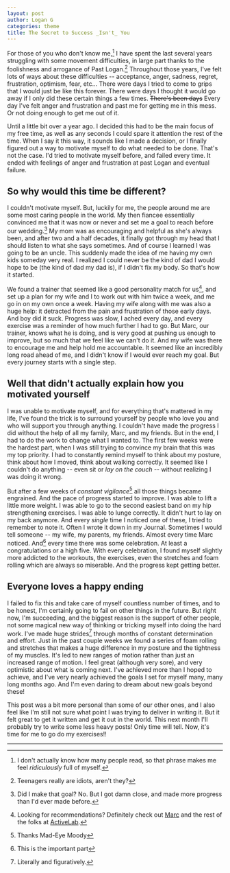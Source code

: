 ```yaml
---
layout: post
author: Logan G
categories: theme
title: The Secret to Success _Isn't_ You
---
```


For those of you who don't know me,[^1] I have spent the last several years struggling with some movement difficulties, in large part thanks to the foolishness and arrogance of Past Logan.[^2] Throughout those years, I've felt lots of ways about these difficulties -- acceptance, anger, sadness, regret, frustration, optimism, fear, etc… There were days I tried to come to grips that I would just be like this forever. There were days I thought it would go away if I only did these certain things a few times. ~~There's been days~~ Every day I've felt anger and frustration and past me for getting me in this mess. Or not doing enough to get me out of it.

Until a little bit over a year ago. I decided this had to be the main focus of my free time, as well as any seconds I could spare it attention the rest of the time. When I say it this way, it sounds like I made a decision, or I finally figured out a way to motivate myself to do what needed to be done. That's not the case.
I'd tried to motivate myself before, and failed every time. It ended with feelings of anger and frustration at past Logan and eventual failure.

## So why would this time be different?
I couldn't motivate myself. But, luckily for me, the people around me are some most caring people in the world. My then fiancee essentially convinced me that it was now or never and set me a goal to  reach before our wedding.[^3] My mom was as encouraging and helpful as she's always been, and after two and a half decades, it finally got through my head that I should listen to what she says sometimes. And of course I learned I was going to be an uncle. This suddenly made the idea of me having my own kids someday very real. I realized I could never be the kind of dad I would hope to be (the kind of dad my dad is), if I didn't fix my body. So that's how it started.

We found a trainer that seemed like a good personality match for us[^4], and set up a plan for my wife and I to work out with him twice a week, and me go in on my own once a week. Having my wife along with me was also a huge help: it detracted from the pain and frustration of those early days. And boy did it suck. Progress was slow, I ached every day, and every exercise was a reminder of how much further I had to go. But Marc, our trainer, knows what he is doing, and is very good at pushing us enough to improve, but so much that we feel like we can't do it. And my wife was there to encourage me and help hold me accountable. It seemed like an incredibly long road ahead of me, and I didn't know if I would ever reach my goal. But every journey starts with a single step.

## Well that didn't actually explain how you motivated yourself
I was unable to motivate myself, and for everything that's mattered in my life, I've found the trick is to surround yourself by people who love you and who will support you through anything. I couldn't have made the progress I did without the help of all my family, Marc, and my friends. But in the end, I had to do the work to change what I wanted to. The first few weeks were the hardest part, when I was still trying to convince my brain that this was my top priority. I had to constantly remind myself to think about my posture, think about how I moved, think about walking correctly. It seemed like I couldn't do anything -- even sit or _lay on the couch_ -- without realizing I was doing it wrong.

But after a few weeks of _constant vigilance_[^5] all those things became engrained. And the pace of progress started to  improve. I was able to lift a little more weight. I was able to go to the second easiest band on my hip strengthening exercises. I was able to lunge correctly. It didn't hurt to lay on my back anymore. And every _single_ time I noticed one of these, I tried to remember to note it. Often I wrote it down in my Journal. Sometimes I would tell someone -- my wife, my parents, my friends. Almost every time Marc noticed. And[^6] every time there was some celebration. At least a congratulations or a high five.
With every celebration, I found myself slightly more addicted to the workouts, the exercises, even the stretches and foam rolling which are always so miserable. And the progress kept getting better.

## Everyone loves a happy ending
I failed to fix this and take care of myself countless number of times, and to be honest, I'm certainly going to fail on other things in the future. But right now, I'm succeeding, and the biggest reason is the support of other people, not some magical new way of thinking or tricking myself into doing the hard work. I've made huge strides[^7] through months of constant determination and effort. Just in the past couple weeks we found a series of foam rolling and stretches that makes a huge difference in my posture and the tightness of my muscles. It's led to new ranges of motion rather than just an increased range of motion. I feel great (although very sore), and very optimistic about what is coming next. I've achieved more than I hoped to achieve, and I've very nearly achieved the goals I set for myself many, many long months ago. And I'm even daring to dream about new goals beyond these!

This post was a bit more personal than some of our other ones, and I also feel like I'm still not sure what point I was trying to deliver in writing it. But it felt great to get it written and get it out in the world. This next month I'll probably try to write some less heavy posts! Only time will tell. Now, it's time for me to go do my exercises!!


---
[^1]: I don't actually know how many people read, so that phrase makes me feel _ridiculously_ full of myself.
[^2]: Teenagers really are idiots, aren't they?
[^3]: Did I make that goal? No. But I got damn close, and made more progress than I'd ever made before.
[^4]: Looking for recommendations? Definitely check out [Marc](https://innerathleteperformance.com) and the rest of the folks at [ActiveLab](https://www.activelabfitness.com/).
[^5]: Thanks Mad-Eye Moody
[^6]: This is the important part
[^7]: Literally and figuratively.